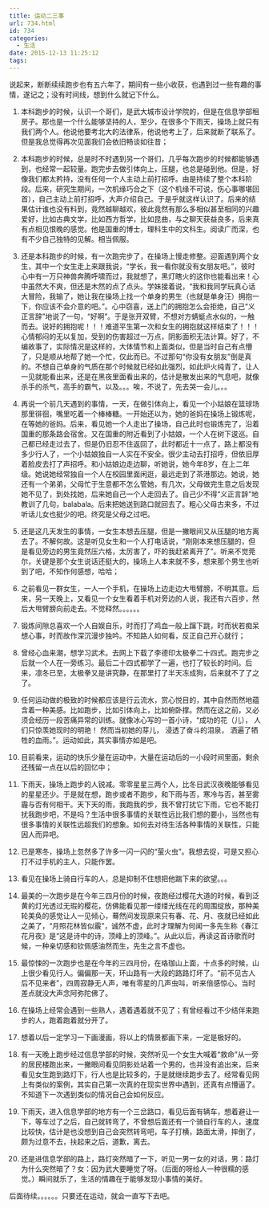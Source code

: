 ```yaml
---
title: 运动二三事
url: 734.html
id: 734
categories:
  - 生活
date: 2015-12-13 11:25:12
tags:
---
```


说起来，断断续续跑步也有五六年了，期间有一些小收获，也遇到过一些有趣的事情，遂记之；没有时间线，想到什么就记下什么。

1.  本科跑步的时候，认识一个哥们，是武大城市设计学院的，但是在信息学部租房子。那也是一个什么能够坚持的人，至少，在很多个下雨天，操场上就只有我们两个人。他说他要考北大的法律系，他说他考上了，后来就断了联系了。但是我总觉得再次见面我们会依旧畅谈如往昔；
2.  本科跑步的时候，总是时不时遇到另一个哥们，几乎每次跑步的时候都能够遇到，也经常一起较量。跑完步去做引体向上，压腿，也总是碰到他。但是，好像我们都太矜持，没有任何一个人主动上前打招呼。由是持续了整个本科阶段。后来，研究生期间，一次机缘巧合之下（这个机缘不可说，伤心事哪堪回首），自己主动上前打招呼，大声介绍自己。于是乎就这样认识了。后来的结果估计谁也没有料到，竟然越聊越欢，彼此竟然有那么多相似甚至相同的兴趣爱好，比如古典文学，比如西方哲学，比如昆曲，与之聊天获益良多，后来真有点相见恨晚的感觉。他是国重的博士，理科生中的文科生。阅读广而深，也有不少自己独特的见解。相当佩服。
    
3.  还是本科跑步的时候，有一次跑完步了，在操场上慢走修整。迎面遇到两个女生，其中一个女生走上来跟我说，“学长，我一看你就没有女朋友吧。”，彼时心中有一万只神兽奔腾呼啸而过，我就想了，黑灯瞎火的这你也能看出来！心中虽然大不爽，但还是木然的点了点头。学妹接着说，“我和我同学玩真心话大冒险，我输了，她让我在操场上找一个单身的男生（也就是单身汪）拥抱一下，你应该不会介意的吧。”。心中窃喜，送上门的拥抱怎么会拒绝，自己“义正言辞”地说了一句，“好啊”。于是张开双臂，不想对方蜻蜓点水似的，一触而去。说好的拥抱呢！！！难道平生第一次和女生的拥抱就这样结束了！！！心情郁闷的无以复加，受到的伤害超过一万点，阴影面积无法计算。好了，不编故事了，实际情况是这样的，大体情节和上面类似，但是当时自己有点懵了，只是顺从地帮了她一个忙，仅此而已。不过那句“你没有女朋友”倒是真的。不想自己单身的气质在那个时候就已经如此强烈，如此炉火纯青了，让人一见就能看出来，还是在黑夜里面看出来的，估计是散发出来的气息吧，就像杀手的杀气，高手的霸气，以及。。。唉，不说了，先去哭一会儿。。。
    
4.  再说一个前几天遇到的事情，一天，在做引体向上，看见一个小姑娘在篮球场那里徘徊，嘴里吃着一个棒棒糖。一开始还以为，她的爸妈在操场上锻炼呢，在等她的爸妈。后来，看见她一个人走出了操场，自己此时也锻炼完了，沿着国重的那条路会宿舍。又在国重的附近看到了小姑娘，一个人在树下逡巡。自己都已经走过去了，但是仍旧忍不住返回了，此时都近十一点了，路上都没有多少行人了，一个小姑娘独自一人实在不安全。很少主动去打招呼，但依旧厚着脸皮去打了声招呼。和小姑娘边走边聊，听她说，她今年8岁，在上二年级。她说她经常独自一个人在校园里面闲逛，最远走到了茶港那边。她说，她还有一个弟弟，父母忙于生意都不怎么管她，有几次，父母做完生意之后发现她不见了，到处找她，后来她自己一个人走回去了。自己少不得“义正言辞”地教训了几句，balabala。后来把她送到路口就回去了。粗心父母古来多，不过听话儿女也挺少的吧。终究是父母之过吧。
    
5.  还是这几天发生的事情，一女生本想去压腿，但是一撇眼间又从压腿的地方离去了。不解何故。这是听见女生和一个人打电话说，“刚刚本来想压腿的，但是看见旁边的男生竟然压六格，太厉害了，吓的我赶紧离开了”。听来不觉莞尔，关键是那个女生说话还挺大的，操场上人本来就不多，想来那个男生也听到了吧，不知作何感想，哈哈；
    
6.  之前看见一群女生，一人一个手机，在操场上边走边大甩臂膀，不明其意。后来，另一天晚上，又看见一个女生看着手机对旁边的人说，我还有六百步，然后大甩臂膀向前走去。不觉释然。。。。。。
    
7.  锻炼间隙总喜欢一个人自娱自乐，时而打了鸡血一般上蹿下跳，时而状若痴呆想心事，时而故作深沉漫步独吟。不知路人如何看，反正自己开心就行；
    
8.  曾经心血来潮，想学习武术。去网上下载了李德印太极拳二十四式。跑完步之后就一个人在一旁练习。最后二十四式都学了一遍，也打了较长的时间。后来，凛冬已至，太极拳又是讲究静，在那里打了半天冻成狗，后来就不了了之了。
    
9.  任何运动做的极致的时候都应该是行云流水，赏心悦目的，其中自然而然地蕴含着一种美感。比如跑步，比如引体向上，比如俯卧撑。然而在这之前，又必须会经历一段苦痛异常的训练。就像冰心写的一首小诗，“成功的花（儿）， 人们只惊羡她现时的明艳！ 然而当初她的芽儿， 浸透了奋斗的泪泉， 洒遍了牺牲的血雨。”。运动如此，其实事情亦如是吧。
    
10.  目前看来，运动的快乐少量在运动中，大量在运动后的一小段时间里面，剩余还残留一点在以后的回忆中；
    
11.  下雨天，操场上跑步的人锐减。零零星星三两个人，比冬日武汉夜晚能够看见的星星还少。于是就在想，跑步或者不跑步，和下雨与否，寒冷与否，甚至雾霾与否有何相干。天下天的雨，我跑我的步，我不曾打扰它下雨，它也不能打扰我跑步吧，不是吗？生活中很多事情的关联性远比我们想的要小，当然也有很多事情的关联性远超我们的想象。如何去对待生活各种事情的关联性，只能因人而异吧。
    
12.  已是寒冬，操场上忽然多了许多一闪一闪的“萤火虫”。我想去捉，可是又担心打不过手机的主人，只能作罢。
    
13.  看见在操场上骑自行车的人，总是抑制不住想把他踹下来的欲望。。。
    
14.  最美的一次跑步是在今年三四月份的时候，夜跑经过樱花大道的时候，看到泛黄的灯光透过无瑕的樱花，仿佛能看见那一缕缕光线在花的周围绽放，那种美轮美奂的感觉让人一见倾心，蓦然间发现原来只有春、花、月、夜就已经如此之美了，“月照花林皆似霰”，诚然不虚，此时才理解为何闻一多先生称《春江花月夜》是“这是诗中的诗，顶峰上的顶峰。”。从此以后，再读这首诗歌而时候，一种亲切感和钦佩感油然而生，先生之言不虚也。
    
15.  最惊悚的一次跑步也是在今年的三四月份，在珞珈山上面，十点多的时候，山上很少看见行人。偏偏那一天，环山路有一大段的路路灯坏了。“前不见古人后不见来者”，四周寂静无人声，唯有零星的几声虫叫，听来倍感惊心。当时差点就没大声念阿弥陀佛了。
    
16.  在操场上经常会遇到一些熟人，遇着遇着就不见了；有曾经看过不少结伴来跑步的人，跑着跑着就分开了。
    
17.  想着以后一定学习一下画漫画，将以上的情景都画下来，一定是极好的。
    
18.  有一天晚上跑步经过信息学部的时候，突然听见一个女生大喊着“救命”从一旁的居民楼跑出来，一撇眼间看见阴影处站着一个男的，也并没有追出来，后来看见女生跑到路灯下，行人也是比较多的，于是就继续跑步去了。经常看见网上有类似的案例，其实自己第一次真的在现实世界中遇到，还真有点懵逼了。不知道下一次遇到类似的情况自己会如何反应。
    
19.  下雨天，进入信息学部的地方有一个三岔路口，看见后面有辆车，想着避让一下，等车过了之后，自己就转弯了，不曾想后面还有一个骑自行车的人，速度比较快，估计是也没想到自己会突然转弯吧，车子打横，路面太滑，摔倒了，颇为过意不去，扶起来之后，道歉，离去。
    
20.  还是进信息学部的路上，路灯突然暗了一下，听见一男一女的对话，男：路灯为什么突然暗了？女：因为武大要睡觉了呀。（后面的呀给人一种很糯的感觉。）瞬间就乐了，生活的情趣在于能够发现小事情的美好。
    

后面待续。。。。。。只要还在运动，就会一直写下去吧。